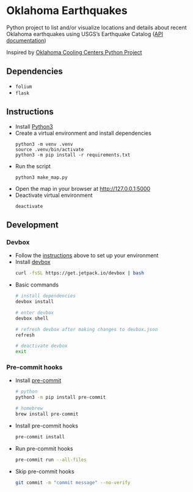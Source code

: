 # Oklahoma Earthquakes

Python project to list and/or visualize locations and details about recent Oklahoma earthquakes using USGS’s Earthquake Catalog ([API documentation](https://earthquake.usgs.gov/fdsnws/event/1/))

Inspired by [Oklahoma Cooling Centers Python Project](https://github.com/alex-code4okc/oklahoma_cooling_centers_python)

## Dependencies

* `folium`
* `flask`

## Instructions

* Install [Python3](https://www.python.org/downloads/)
* Create a virtual environment and install dependencies
    ```shell
    python3 -m venv .venv
    source .venv/bin/activate
    python3 -m pip install -r requirements.txt
    ```
* Run the script
    ```shell
    python3 make_map.py
    ```
* Open the map in your browser at http://127.0.0.1:5000
* Deactivate virtual environment
    ```shell
    deactivate
    ```

## Development

### Devbox

* Follow the [instructions](#instructions) above to set up your environment
* Install [devbox](https://www.jetpack.io/devbox/docs/quickstart/)
    ```bash
    curl -fsSL https://get.jetpack.io/devbox | bash
    ```
* Basic commands
    ```bash
    # install dependencies
    devbox install

    # enter devbox
    devbox shell

    # refresh devbox after making changes to devbox.json
    refresh

    # deactivate devbox
    exit
    ```

### Pre-commit hooks

* Install [pre-commit](https://pre-commit.com/#install)
    ```bash
    # python
    python3 -m pip install pre-commit

    # homebrew
    brew install pre-commit
    ```
* Install pre-commit hooks
    ```bash
    pre-commit install
    ```
* Run pre-commit hooks
    ```bash
    pre-commit run --all-files
    ```
* Skip pre-commit hooks
    ```bash
    git commit -m "commit message" --no-verify
    ```
